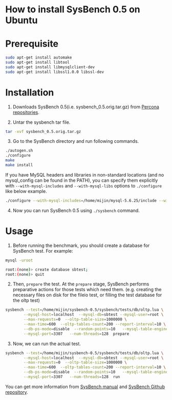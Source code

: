 # How to install SysBench 0.5 on Ubuntu

# Prerequisite

```bash
sudo apt-get install automake
sudo apt-get install libtool
sudo apt-get install libmysqlclient-dev
sudo apt-get install libssl1.0.0 libssl-dev
```

# Installation

1. Downloads SysBench 0.5(i.e. sysbench_0.5.orig.tar.gz) from [Percona repositories](http://repo.percona.com/apt/pool/main/s/sysbench/).

2. Untar the sysbench tar file.

```bash
tar -xvf sysbench_0.5.orig.tar.gz
```

3. Go to the SysBench directory and run following commands.

```bash
./autogen.sh
./configure
make
make install
```

If you have MySQL headers and libraries in non-standard locations (and no mysql_config can be found in the PATH), you can specify them explicitly with `--with-mysql-includes` and `--with-mysql-libs` options to `./configure` like below example.

```bash
./configure --with-mysql-includes=/home/mijin/mysql-5.6.25/include --with-mysql-libs=/home/mijin/mysql-5.6.26/lib
```

4. Now you can run SysBench 0.5 using `./sysbench` command.

# Usage

1. Before running the benchmark, you should create a database for SysBench test. For example:

```bash
mysql -uroot

root:(none)> create database sbtest;
root:(none)> quit
```

2. Then, `prepare` the test. At the `prepare` stage, SysBench performs preparative actions for those tests which need them. (e.g. creating the necessary files on disk for the fileio test, or filling the test database for the oltp test)

```bash
sysbench --test=/home/mijin/sysbench-0.5/sysbench/tests/db/oltp.lua \
        --mysql-host=localhost  --mysql-db=sbtest --mysql-user=root \
        --max-requests=0  --oltp-table-size=1000000 \
        --max-time=600  --oltp-tables-count=200 --report-interval=10 \
        --db-ps-mode=disable  --random-points=10   --mysql-table-engine=InnoDB \
        --mysql-port=3307   --num-threads=128  prepare
```

3. Now, we can run the actual test.

```bash
sysbench --test=/home/mijin/sysbench-0.5/sysbench/tests/db/oltp.lua \
        --mysql-host=localhost  --mysql-db=sbtest --mysql-user=root \
        --max-requests=0  --oltp-table-size=1000000 \
        --max-time=600  --oltp-tables-count=200 --report-interval=10 \
        --db-ps-mode=disable  --random-points=10   --mysql-table-engine=InnoDB \
        --mysql-port=3307   --num-threads=128  run
```

You can get more information from [SysBench manual](http://imysql.com/wp-content/uploads/2014/10/sysbench-manual.pdf) and [SysBench Github repository](https://github.com/akopytov/sysbench).
